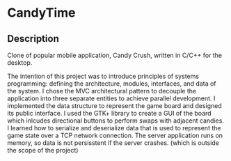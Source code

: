 # CandyTime

## Description
Clone of popular mobile application, Candy Crush, written in C/C++ for the desktop.

The intention of this project was to introduce principles of systems programming: defining the architecture, modules, interfaces, and data of the system.
I chose the MVC architectural pattern to decouple the application into three separate entities to achieve parallel development.
I implemented the data structure to represent the game board and designed its public interface. 
I used the GTK+ library to create a GUI of the board which inlcudes directional buttons to perform swaps with adjacent candies.
I learned how to serialize and deserialize data that is used to represent the game state over a TCP network connection.
The server application runs on memory, so data is not persisstent if the server crashes. (which is outside the scope of the project)

